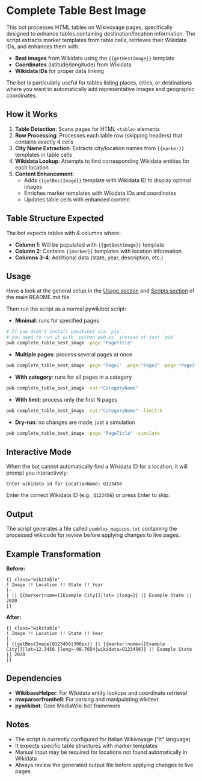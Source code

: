 # Complete Table Best Image

This bot processes HTML tables on Wikivoyage pages, specifically designed to enhance tables containing destination/location information. 
The script extracts marker templates from table cells, retrieves their Wikidata IDs, and enhances them with:

- **Best images** from Wikidata using the `{{getBestImage}}` template
- **Coordinates** (latitude/longitude) from Wikidata  
- **Wikidata IDs** for proper data linking

The bot is particularly useful for tables listing places, cities, or destinations where you want to automatically add representative images and geographic coordinates.

## How it Works

1. **Table Detection**: Scans pages for HTML `<table>` elements
2. **Row Processing**: Processes each table row (skipping headers) that contains exactly 4 cells
3. **City Name Extraction**: Extracts city/location names from `{{marker}}` templates in table cells
4. **Wikidata Lookup**: Attempts to find corresponding Wikidata entities for each location
5. **Content Enhancement**: 
   - Adds `{{getBestImage}}` template with Wikidata ID to display optimal images
   - Enriches marker templates with Wikidata IDs and coordinates
   - Updates table cells with enhanced content

## Table Structure Expected

The bot expects tables with 4 columns where:
- **Column 1**: Will be populated with `{{getBestImage}}` template  
- **Column 2**: Contains `{{marker}}` templates with location information
- **Columns 3-4**: Additional data (state, year, description, etc.)

## Usage

Have a look at the general setup in the [Usage section](../../../README.md#usage) and 
[Scripts section](../../../README.md#scripts) of the main README.md file.

Then run the script as a normal pywikibot script:

* **Minimal**: runs for specified pages
```bash
# If you didn't install pywikibot via `pip`, 
# you need to run it with `python pwb.py` instead of just `pwb`
pwb complete_table_best_image -page:"PageTitle"
```

* **Multiple pages**: process several pages at once
```bash
pwb complete_table_best_image -page:"Page1" -page:"Page2" -page:"Page3"
```

* **With category**: runs for all pages in a category
```bash
pwb complete_table_best_image -cat:"CategoryName"
```

* **With limit**: process only the first N pages
```bash
pwb complete_table_best_image -cat:"CategoryName" -limit:5
```

* **Dry-run**: no changes are made, just a simulation
```bash
pwb complete_table_best_image -page:"PageTitle" -simulate
```

## Interactive Mode

When the bot cannot automatically find a Wikidata ID for a location, it will prompt you interactively:

```
Enter wikidata id for LocationName: Q123456
```

Enter the correct Wikidata ID (e.g., `Q123456`) or press Enter to skip.

## Output

The script generates a file called `pueblos_magicos.txt` containing the processed wikicode for review before applying changes to live pages.

## Example Transformation

**Before:**
```wikitext
{| class="wikitable"
! Image !! Location !! State !! Year
|-
| || {{marker|nome=[[Example City]]|lat= |long=}} || Example State || 2020
|}
```

**After:**
```wikitext
{| class="wikitable"  
! Image !! Location !! State !! Year
|-
| {{getBestImage|Q123456|300px}} || {{marker|nome=[[Example City]]|lat=12.3456 |long=-98.7654|wikidata=Q123456}} || Example State || 2020
|}
```

## Dependencies

- **WikibaseHelper**: For Wikidata entity lookups and coordinate retrieval
- **mwparserfromhell**: For parsing and manipulating wikitext
- **pywikibot**: Core MediaWiki bot framework

## Notes

- The script is currently configured for Italian Wikivoyage ("it" language)
- It expects specific table structures with marker templates
- Manual input may be required for locations not found automatically in Wikidata
- Always review the generated output file before applying changes to live pages